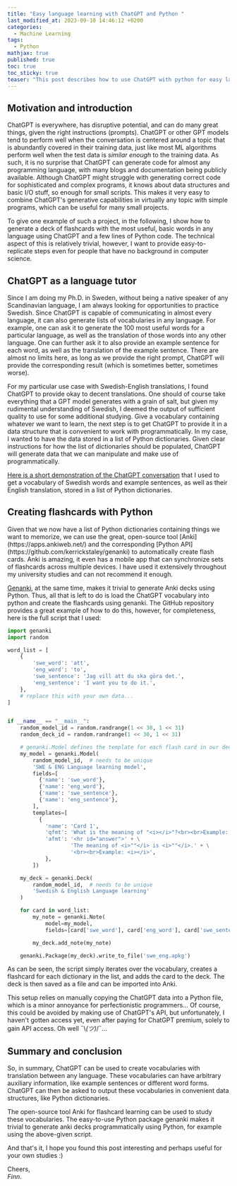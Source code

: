 ```yaml
---
title: "Easy language learning with ChatGPT and Python "
last_modified_at: 2023-09-10 14:46:12 +0200
categories:
  - Machine Learning
tags:
  - Python
mathjax: true
published: true
toc: true
toc_sticky: true
teaser: "This post describes how to use ChatGPT with python for easy language (or anything else) learning."
---
```


<h2 id="motivation">Motivation and introduction</h2>
ChatGPT is everywhere, has disruptive potential, and can do many great things, given the right instructions (prompts). 
ChatGPT or other GPT models tend to perform well when the conversation is centered around a topic that is abundantly covered in their training data, just like most ML algorithms perform well when the test data is <i>similar enough</i> to the training data.
As such, it is no surprise that ChatGPT can generate code for almost any programming language, with many blogs and documentation being publicly available. 
Although ChatGPT might struggle with generating correct code for sophisticated and complex programs, it knows about data structures and basic I/O stuff, so enough for small scripts.
This makes it very easy to combine ChatGPT's generative capabilities in virtually any topic with simple programs, which can be useful for many small projects.

To give one example of such a project, in the following, I show how to generate a deck of flashcards with the most useful, basic words in any language using ChatGPT and a few lines of Python code.
The technical aspect of this is relatively trivial, however, I want to provide easy-to-replicate steps even for people that have no background in computer science.
<br>


<h2 id="chatgpt_language_tutor">ChatGPT as a language tutor</h2>
Since I am doing my Ph.D. in Sweden, without being a native speaker of any Scandinavian  language, I am always looking for opportunities to practice Swedish. 
Since ChatGPT is capable of communicating in almost every language, it can also generate lists of vocabularies in any language. 
For example, one can ask it to generate the 100 most useful words for a particular language, as well as the translation of those words into any other language. 
One can further ask it to also provide an example sentence for each word, as well as the translation of the example sentence. 
There are almost no limits here, as long as we provide the right prompt, ChatGPT will provide the corresponding result (which is sometimes better, sometimes worse).
<br>

For my particular use case with Swedish-English translations, I found ChatGPT to provide okay to decent translations.
One should of course take everything that a GPT model generates with a grain of salt, but given my rudimental understanding of Swedish, I deemed the output of sufficient quality to use for some additional studying.
Give a vocabulary containing whatever we want to learn, the next step is to get ChatGPT to provide it in a data structure that is convenient to work with programmatically.
In my case, I wanted to have the data stored in a list of Python dictionaries.
Given clear instructions for how the list of dictionaries should be populated, ChatGPT will generate data that we can manipulate and make use of programmatically.

[Here is a short demonstration of the ChatGPT conversation](https://chat.openai.com/share/b5e1acf1-4233-4b35-a7f6-e02b9c499863) that I used to get a vocabulary of Swedish words and example sentences, as well as their English translation, stored in a list of Python dictionaries.

<h2 id="python_flashcards">Creating flashcards with Python</h2>
Given that we now have a list of Python dictionaries containing things we want to memorize, we can use the great, open-source tool [Anki](https://apps.ankiweb.net/) and the corresponding [Python API](https://github.com/kerrickstaley/genanki) to automatically create flash cards.
Anki is amazing, it even has  a mobile app that can synchronize sets of flashcards across multiple devices.
I have used it extensively throughout my university studies and can not recommend it enough.

[Genanki](https://github.com/kerrickstaley/genanki), at the same time, makes it trivial to generate Anki decks using Python. 
Thus, all that is left to do is load the ChatGPT vocabulary into python and create the flashcards using genanki.
The GitHub repository provides a great example of how to do this, however, for completeness, here is the full script that I used:
```python
import genanki
import random

word_list = [
    {
        'swe_word': 'att',
        'eng_word': 'to',
        'swe_sentence': 'Jag vill att du ska göra det.',
        'eng_sentence': 'I want you to do it.',
    },
    # replace this with your own data...
]


if __name__ == "__main__":
    random_model_id = random.randrange(1 << 30, 1 << 31)
    random_deck_id = random.randrange(1 << 30, 1 << 31)

    # genanki.Model defines the template for each flash card in our deck
    my_model = genanki.Model(
        random_model_id,  # needs to be unique
        'SWE & ENG Language learning model',
        fields=[
          {'name': 'swe_word'}, 
          {'name': 'eng_word'}, 
          {'name': 'swe_sentence'}, 
          {'name': 'eng_sentence'},
        ],
        templates=[
          {
            'name': 'Card 1',
            'qfmt': 'What is the meaning of "<i></i>"?<br><br>Example: <i></i>',
            'afmt': '<hr id="answer">' + \
                    'The meaning of <i>""</i> is <i>""</i>.' + \
                    '<br><br>Example: <i></i>',
            },
        ])

    my_deck = genanki.Deck(
        random_model_id,  # needs to be unique
        'Swedish & English Language learning'
    )

    for card in word_list:
        my_note = genanki.Note(
            model=my_model,
            fields=[card['swe_word'], card['eng_word'], card['swe_sentence'], card['eng_sentence']])

        my_deck.add_note(my_note)

    genanki.Package(my_deck).write_to_file('swe_eng.apkg')

``` 
As can be seen, the script simply iterates over the vocabulary, creates a flashcard for each dictionary in the list, and adds the card to the deck.
The deck is then saved as a file and can be imported into Anki.

This setup relies on manually copying the ChatGPT data into a Python file, which is a minor annoyance for perfectionistic programmers... 
Of course, this could be avoided by making use of ChatGPT's API, but unfortunately, I haven't gotten access yet, even after paying for ChatGPT premium, solely to gain API access. Oh well ¯\\_(ツ)_/¯...


<h2 id="summary">Summary and conclusion</h2>
So, in summary, ChatGPT can be used to create vocabularies with translation between any language. 
These vocabularies can have arbitrary auxiliary  information, like example sentences or different word forms. 
ChatGPT can then be asked to output these vocabularies in convenient data structures, like Python dictionaries. 

The open-source tool Anki for flashcard learning can be used to study these vocabularies. 
The easy-to-use Python package genanki makes it trivial to generate anki decks programmatically using Python, for example using the above-given script.

And that's it, I hope you found this post interesting and perhaps useful for your own studies :)

Cheers,<br>
*Finn*.
<br>
